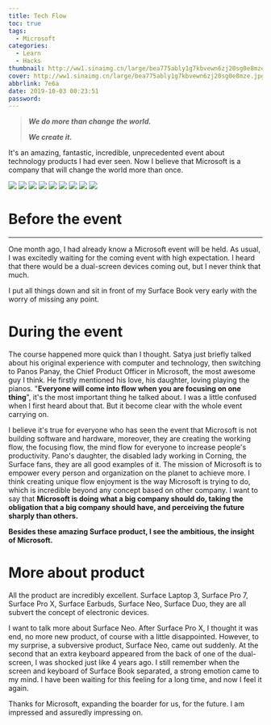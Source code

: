 ```yaml
---
title: Tech Flow
toc: true
tags:
  - Microsoft
categories:
  - Learn
  - Hacks
thumbnail: http://ww1.sinaimg.cn/large/bea775ably1g7kbvewn6zj20sg0e8mze.jpg
cover: http://ww1.sinaimg.cn/large/bea775ably1g7kbvewn6zj20sg0e8mze.jpg
abbrlink: 7e6a
date: 2019-10-03 00:23:51
password:
---
```


<div id="binft"></div>
  <script>
    var binft = function (r) {
      function t() {
        return b[Math.floor(Math.random() * b.length)]
      }  
      function e() {
        return String.fromCharCode(94 * Math.random() + 33)
      }
      function n(r) {
        for (var n = document.createDocumentFragment(), i = 0; r > i; i++) {
          var l = document.createElement("span");
          l.textContent = e(), l.style.color = t(), n.appendChild(l)
        }
        return n
      }
      function i() {
        var t = o[c.skillI];
        c.step ? c.step-- : (c.step = g, c.prefixP < l.length ? (c.prefixP >= 0 && (c.text += l[c.prefixP]), c.prefixP++) : "forward" === c.direction ? c.skillP < t.length ? (c.text += t[c.skillP], c.skillP++) : c.delay ? c.delay-- : (c.direction = "backward", c.delay = a) : c.skillP > 0 ? (c.text = c.text.slice(0, -1), c.skillP--) : (c.skillI = (c.skillI + 1) % o.length, c.direction = "forward")), r.textContent = c.text, r.appendChild(n(c.prefixP < l.length ? Math.min(s, s + c.prefixP) : Math.min(s, t.length - c.skillP))), setTimeout(i, d)
      }
      var l = "",
      o = ["We do more than change the world. We create it."].map(function (r) {
      return r + ""
      }),
      a = 2,
      g = 1,
      s = 5,
      d = 75,
      b = ["rgb(110,64,170)", "rgb(150,61,179)", "rgb(191,60,175)", "rgb(228,65,157)", "rgb(254,75,131)", "rgb(255,94,99)", "rgb(255,120,71)", "rgb(251,150,51)", "rgb(226,183,47)", "rgb(198,214,60)", "rgb(175,240,91)", "rgb(127,246,88)", "rgb(82,246,103)", "rgb(48,239,130)", "rgb(29,223,163)", "rgb(26,199,194)", "rgb(35,171,216)", "rgb(54,140,225)", "rgb(76,110,219)", "rgb(96,84,200)"],
      c = {
        text: "",
        prefixP: -s,
        skillI: 0,
        skillP: 0,
        direction: "forward",
        delay: a,
        step: g
      };
      i()
      };
      binft(document.getElementById('binft'));
  </script>



> ***We do more than change the world.***
>
> ***We create it.***

It's an amazing, fantastic, incredible, unprecedented event about technology products I had ever seen. Now I believe that Microsoft is a company that will change the world more than once.

<div class="justified-gallery">

![](http://ww1.sinaimg.cn/large/bea775ably1g7kcmd330wj20k80c8dg4.jpg)
![](http://ww1.sinaimg.cn/large/bea775ably1g7kcmdflf7j21hw1hw1kx.jpg)
![](http://ww1.sinaimg.cn/large/bea775ably1g7kcmd4sylj21kw0w0ac3.jpg)
![](http://ww1.sinaimg.cn/large/bea775ably1g7kcmd55szj20yn0in76p.jpg)
![](http://ww1.sinaimg.cn/large/bea775ably1g7kcmd3uh6j20u00gwjrp.jpg)
![](http://ww1.sinaimg.cn/large/bea775ably1g7kcmd3z5lj20k00b90sy.jpg)
![](http://ww1.sinaimg.cn/large/bea775ably1g7kcmd3z2ij20j60j6q3h.jpg)
![](http://ww1.sinaimg.cn/large/bea775ably1g7kcmd64nmj20k00k0gm2.jpg)
![](http://ww1.sinaimg.cn/large/bea775ably1g7kcmd7se6j20k00k0wf3.jpg)

</div>





# Before the event

---

One month ago, I had already know a Microsoft event will be held. As usual, I was excitedly waiting for the coming event with high expectation. I heard that there would be a dual-screen devices coming out, but I never think that much.

I put all things down and sit in front of my Surface Book very early with the worry of missing any point.

# During the event

The course happened more quick than I thought. Satya just briefly talked about his original experience with computer and technology, then switching to Panos Panay, the Chief Product Officer in Microsoft, the most awesome guy I think. He firstly mentioned his love, his daughter, loving playing the pianos. "**Everyone will come into flow when you are focusing on one thing**", it's the most important thing he talked about. I was a little confused when I first heard about that. But it become clear with the whole event carrying on. 

I believe it's true for everyone who has seen the event that Microsoft is not building software and hardware, moreover, they are creating the working flow, the focusing flow, the mind flow for everyone to increase people's productivity. Pano's daughter, the disabled lady working in Corning, the Surface fans, they are all good examples of it. The mission of Microsoft is to empower every person and organization on the planet to achieve more. I think creating unique flow enjoyment is the way Microsoft is trying to do, which is incredible beyond any concept based on other company. I want to say that **Microsoft is doing what a big company should do, taking the obligation that a big company should have, and perceiving the future sharply than others.** 

**Besides these amazing Surface product, I see the ambitious, the insight  of Microsoft.**

# More about product

All the product are incredibly excellent. Surface Laptop 3, Surface Pro 7, Surface Pro X, Surface Earbuds, Surface Neo, Surface Duo, they are all subvert the concept of electronic devices.

I want to talk more about Surface Neo. After Surface Pro X, I thought it was end, no more new product, of course with a little disappointed. However, to my surprise, a subversive product, Surface Neo, came out suddenly. At the second that an extra keyboard appeared from the back of one of the dual-screen, I was shocked just like 4 years ago. I still remember when the screen and keyboard of Surface Book separated, a strong emotion came to my mind. I have been waiting for this feeling for a long time, and now I feel it again.

Thanks for Microsoft, expanding the boarder for us, for the future. I am impressed and assuredly impressing on.

